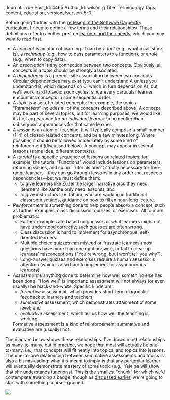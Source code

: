 Journal: True
Post_Id: 4465
Author_Id: wilson.g
Title: Terminology
Tags: content, education, versions/version-5-0

<p>Before going further with the <a href="{{root_path}}/blog/2012/01/take-out-agile-and-add-what.html">redesign of the Software Carpentry curriculum</a>, I need to define a few terms and their relationships. These definitions refer to another post on <a href="{{root_path}}/blog/2012/01/learners-and-their-needs.html">learners and their needs</a>, which you may want to read first.</p>
<ul>
<li>A <em>concept</em> is an atom of learning. It can be a <em>fact</em> (e.g., what a call stack is), a <em>technique</em> (e.g., how to pass parameters to a function), or a <em>rule</em> (e.g., when to copy data).</li>
<li>An <em>association</em> is any connection between two concepts. Obviously, all concepts in a topic should be strongly associated.</li>
<li>A <em>dependency</em> is a prerequisite association between two concepts. Circular dependencies may exist (you can't understand A unless you understand B, which depends on C, which in turn depends on A), but we'll work hard to avoid such cycles, since every particular learner encounters concepts in some sequential order.</li>
<li>A <em>topic</em> is a set of related concepts; for example, the topics "Parameters" includes all of the concepts described above. A concept may be part of several topics, but for learning purposes, we would like its first appearance <em>for an individual learner</em> to be gentler than subsequent appearances for that same learner.</li>
<li>A <em>lesson</em> is an atom of teaching. It will typically comprise a small number (1-4) of closed-related concepts, and be a few minutes long. Where possible, it should be followed immediately by some kind of reinforcement (discussed below). A concept may appear in several lessons (same idea, different contexts).</li>
<li>A <em>tutorial </em>is a specific sequence of lessons on related topics; for example, the tutorial "Functions" would include lessons on parameters, returning values, and so on. Tutorials aren't strictly necessary for free-range learners&mdash;they can go through lessons in any order that respects dependencies&mdash;but we must define them:
<ul>
<li>to give learners like Zuzel the larger narrative arcs they need (learners like Xanthe only need lessons); and</li>
<li>to give instructors like Tahura, who are working in traditional classroom settings, guidance on how to fill an hour-long lecture.</li>
</ul>
</li>
<li><em>Reinforcement </em>is something done to help people absorb a concept, such as further examples, class discussion, quizzes, or exercises. All four are problematic:
<ul>
<li>Further examples are based on guesses of what learners might not have understood correctly; such guesses are often wrong.</li>
<li>Class discussion is hard to implement for asynchronous, self-directed learners.</li>
<li>Multiple choice quizzes can mislead or frustrate learners (most questions have more than one right answer), or fail to clear up learners' misconceptions ("You're wrong, but I won't tell you why").</li>
<li>Long-answer quizzes and exercises require a human assessor's attention (which is also hard to implement for asynchronous learners).</li>
</ul>
</li>
<li><em>Assessment</em>is anything done to determine how well something else has been done. "How well" is important: assessment will not always (or even usually) be black-and-white. Specific kinds are:
<ul>
<li><em>formative</em> assessment, which provides short-term diagnostic feedback to learners and teachers;</li>
<li><em>summative</em> assessment, which demonstrates attainment of some level; and</li>
<li><em>evaluative</em> assessment, which tell us how well the teaching is working.</li>
</ul>
Formative assessment is a kind of reinforcement; summative and evaluative are (usually) not.</li>
</ul>
<p>The diagram below shows these relationships. I've drawn most relationships as many-to-many, but in practice, we hope that most will actually be one-to-many, i.e., that concepts will fit neatly into topics, and topics into lessons. The one-to-one relationship between summative assessments and topics is also a bit misleading: what it's meant to imply is that any particular learner will eventually demonstrate mastery of some topic (e.g., Yeleina will show that she understands functions). This is the smallest "chunk" for which we'd contemplate awarding a badge, though as <a href="{{root_path}}/blog/2012/01/badging.html">discussed earlier</a>, we're going to start with something coarser-grained.</p>
<p><img src="{{root_path}}/files/2012/01/syllabus.png" /></p>
